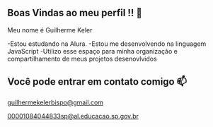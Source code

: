 ## Boas Vindas ao meu perfil !! 🏀


Meu nome é Guilherme Keler 

-Estou estudando na Alura.
-Estou me desenvolvendo na linguagem JavaScript
-Utilizo esse espaço para minha organização e compartilhamento de meus projetos desenovlvidos 
  

## Você pode entrar em contato comigo 📫

guilhermekelerbispo@gmail.com

00001084044833sp@al.educacao.sp.gov.br
